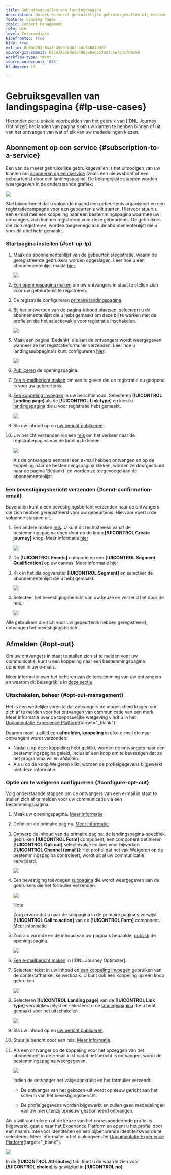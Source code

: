 ```yaml
---
title: Gebruiksgevallen van landingspagina
description: Ontdek de meest gebruikelijke gebruiksgevallen bij bestemmingspagina's in Journey Optimizer
feature: Landing Pages
topic: Content Management
role: User
level: Intermediate
hidefromtoc: true
hide: true
exl-id: 8c00d783-54a3-45d9-bd8f-4dc58804d922
source-git-commit: b43e3432ede1d4985e0a6b57b57c5efc3cf60c50
workflow-type: tm+mt
source-wordcount: '843'
ht-degree: 1%

---
```


# Gebruiksgevallen van landingspagina {#lp-use-cases}

Hieronder ziet u enkele voorbeelden van het gebruik van [!DNL Journey Optimizer] het landen van pagina&#39;s om uw klanten te hebben binnen of uit van het ontvangen van wat of elk van uw mededelingen kiezen.

<!--The main use cases are:
* Subscription to a service
* Opt-in
* Opt-out-->

## Abonnement op een service {#subscription-to-a-service}

Een van de meest gebruikelijke gebruiksgevallen is het uitnodigen van uw klanten om [abonneren op een service](subscription-list.md) (zoals een nieuwsbrief of een gebeurtenis) door een landingspagina. De belangrijkste stappen worden weergegeven in de onderstaande grafiek:

![](../assets/lp_subscription-uc.png)

Stel bijvoorbeeld dat u volgende maand een gebeurtenis organiseert en een registratiecampagne voor een gebeurtenis wilt starten<!--to keep your customers that are interested updated on that event-->. Hiervoor stuurt u een e-mail met een koppeling naar een bestemmingspagina waarmee uw ontvangers zich kunnen registreren voor deze gebeurtenis. De gebruikers die zich registreren, worden toegevoegd aan de abonnementenlijst die u voor dit doel hebt gemaakt.

### Startpagina instellen {#set-up-lp}

1. Maak de abonnementenlijst van de gebeurtenisregistratie, waarin de geregistreerde gebruikers worden opgeslagen. Leer hoe u een abonnementenlijst maakt [hier](subscription-list.md#define-subscription-list).

   ![](../assets/lp_subscription-uc-list.png)

1. [Een openingspagina maken](create-lp.md) om uw ontvangers in staat te stellen zich voor uw gebeurtenis te registreren.

1. De registratie configureren [primaire landingspagina](create-lp.md#configure-primary-page).

1. Bij het ontwerpen van de [pagina-inhoud plaatsen](design-lp.md), selecteert u de abonnementenlijst die u hebt gemaakt om deze bij te werken met de profielen die het selectievakje voor registratie inschakelen.

   ![](../assets/lp_subscription-uc-lp-list.png)

1. Maak een pagina &#39;Bedankt&#39; die aan de ontvangers wordt weergegeven wanneer ze het registratieformulier verzenden. Leer hoe u landingssubpagina&#39;s kunt configureren [hier](create-lp.md#configure-subpages).

   ![](../assets/lp_subscription-uc-thanks.png)

1. [Publiceren](create-lp.md#publish) de openingspagina.

1. [Een e-mailbericht maken](../messages/create-message.md) om aan te geven dat de registratie nu geopend is voor uw gebeurtenis.

1. [Een koppeling invoegen](../messages/message-tracking.md#insert-links) in uw berichtinhoud. Selecteren **[!UICONTROL Landing page]** als de **[!UICONTROL Link type]** en kiest u [landingspagina](create-lp.md#configure-primary-page) die u voor registratie hebt gemaakt.

   ![](../assets/lp_subscription-uc-link.png)

1. Sla uw inhoud op en [uw bericht publiceren](../messages/publish-manage-message.md).

1. Uw bericht verzenden via een [reis](../building-journeys/journey.md) om het verkeer naar de registratiepagina van de landing te leiden.

   ![](../assets/lp_subscription-uc-journey.png)

   Als de ontvangers eenmaal een e-mail hebben ontvangen en op de koppeling naar de bestemmingspagina klikken, worden ze doorgestuurd naar de pagina &#39;Bedankt&#39; en worden ze toegevoegd aan de abonnementenlijst.

### Een bevestigingsbericht verzenden {#send-confirmation-email}

Bovendien kunt u een bevestigingsbericht verzenden naar de ontvangers die zich hebben geregistreerd voor uw gebeurtenis. Hiervoor voert u de volgende stappen uit.

1. Een andere maken [reis](../building-journeys/journey.md). U kunt dit rechtstreeks vanaf de bestemmingspagina doen door op de knop **[!UICONTROL Create journey]** knop. Meer informatie [hier](create-lp.md#configure-primary-page)

   ![](../assets/lp_subscription-uc-create-journey.png)

1. De **[!UICONTROL Events]** categorie en een **[!UICONTROL Segment Qualification]** op uw canvas. Meer informatie [hier](../building-journeys/segment-qualification-events.md)

1. Klik in het dialoogvenster **[!UICONTROL Segment]** en selecteer de abonnementenlijst die u hebt gemaakt.

   ![](../assets/lp_subscription-uc-confirm-journey.png)

1. Selecteer het bevestigingsbericht van uw keuze en verzend het door de reis.

   ![](../assets/lp_subscription-uc-confirm-email.png)

Alle gebruikers die zich voor uw gebeurtenis hebben geregistreerd, ontvangen het bevestigingsbericht.

<!--The event registration's subscription list tracks the profiles who registered and you can send them targeted event updates.-->

## Afmelden {#opt-out}

Om uw ontvangers in staat te stellen zich af te melden voor uw communicatie, kunt u een koppeling naar een bestemmingspagina opnemen in uw e-mails.

Meer informatie over het beheren van de toestemming van uw ontvangers en waarom dit belangrijk is in [deze sectie](../messages/consent.md).

### Uitschakelen, beheer {#opt-out-management}

Het is een wettelijke vereiste dat ontvangers de mogelijkheid krijgen om zich af te melden voor het ontvangen van communicatie van een merk. Meer informatie over de toepasselijke wetgeving vindt u in het [Documentatie Experience Platform](https://experienceleague.adobe.com/docs/experience-platform/privacy/regulations/overview.html#regulations){target=&quot;_blank&quot;}.

Daarom moet u altijd een **afmelden, koppeling** in elke e-mail die naar ontvangers wordt verzonden:

* Nadat u op deze koppeling hebt geklikt, worden de ontvangers naar een bestemmingspagina geleid, inclusief een knop om te bevestigen dat ze het programma willen afsluiten.
* Als u op de knop Weigeren klikt, worden de profielgegevens bijgewerkt met deze informatie.

### Optie om te weigeren configureren {#configure-opt-out}

Volg onderstaande stappen om de ontvangers van een e-mail in staat te stellen zich af te melden voor uw communicatie via een bestemmingspagina.

1. Maak uw openingspagina. [Meer informatie](create-lp.md)

1. Definieer de primaire pagina. [Meer informatie](create-lp.md#configure-primary-page)

1. [Ontwerp](design-lp.md) de inhoud van de primaire pagina: de landingspagina-specifiek gebruiken **[!UICONTROL Form]** component, een component definiëren **[!UICONTROL Opt-out]** selectievakje en kies voor bijwerken **[!UICONTROL Channel (email)]**: Het profiel dat het vak Weigeren op de bestemmingspagina controleert, wordt uit al uw communicatie verwijderd.

   ![](../assets/lp_opt-out-primary-lp.png)

   <!--You can also build your own landing page and host it on the third-party system of your choice. To keep?-->

1. Een bevestiging toevoegen [subpagina](create-lp.md#configure-subpages) die wordt weergegeven aan de gebruikers die het formulier verzenden.

   ![](../assets/lp_opt-out-subpage.png)

   >[!NOTE]
   >
   >Zorg ervoor dat u naar de subpagina in de primaire pagina&#39;s verwijst **[!UICONTROL Call to action]** van de **[!UICONTROL Form]** component. [Meer informatie](design-lp.md)

1. Zodra u vormde en de inhoud van uw pagina&#39;s bepaalde, [publish](create-lp.md#publish) de openingspagina.

   ![](../assets/lp_opt-out-publish.png)

1. [Een e-mailbericht maken](../messages/create-message.md) in [!DNL Journey Optimizer].

1. Selecteer tekst in uw inhoud en [een koppeling invoegen](../messages/message-tracking.md#insert-links) gebruiken van de contextafhankelijke werkbalk. U kunt ook een koppeling op een knop gebruiken.

   ![](../assets/lp_opt-out-insert-link.png)

1. Selecteren **[!UICONTROL Landing page]** van de **[!UICONTROL Link type]** vervolgkeuzelijst en selecteert u de [landingspagina](create-lp.md#configure-primary-page) die u hebt gemaakt voor het uitschakelen.

   ![](../assets/lp_opt-out-landing-page.png)

1. Sla uw inhoud op en [uw bericht publiceren](../messages/publish-manage-message.md).

1. Stuur je bericht door een reis. [Meer informatie](../building-journeys/journey.md).

1. Als een ontvanger op de koppeling voor het opzeggen van het abonnement in de e-mail klikt nadat het bericht is ontvangen, wordt de bestemmingspagina weergegeven.

   ![](../assets/lp_opt-out-submit-form.png)

   Indien de ontvanger het vakje aankruist en het formulier verzendt:

   * De ontvanger van het gekozen-uit wordt opnieuw gericht aan het scherm van het bevestigingsbericht.

   * De profielgegevens worden bijgewerkt en zullen geen mededelingen van uw merk tenzij opnieuw geabonneerd ontvangen.

Als u wilt controleren of de keuze van het corresponderende profiel is bijgewerkt, gaat u naar het Experience Platform en opent u het profiel door een naamruimte voor identiteiten en een bijbehorende identiteitswaarde te selecteren. Meer informatie in het dialoogvenster [Documentatie Experience Platform](https://experienceleague.adobe.com/docs/experience-platform/profile/ui/user-guide.html#getting-started){target=&quot;_blank&quot;}.

![](../assets/lp_opt-out-profile-choice.png)

In de **[!UICONTROL Attributes]** tab, kunt u de waarde zien voor **[!UICONTROL choice]** is gewijzigd in **[!UICONTROL no]**.

<!--

### Other ways to opt out

You can also enable your recipients to unsubscribe whithout using landing pages.

* **One-click opt-out**

    You can add a one-click opt-out link into your email content. This will enable your recipients to quickly unsubscribe from your communications, without being redirected to a landing page where they need to confirm opting out. [Learn more](../messages/message-tracking.md#one-click-opt-out-link)

* **Unsubscribe link in header**

    If the recipients' email client supports displaying an unsubscribe link in the email header, emails sent with [!DNL Journey Optimizer] automatically include this link. [Learn more](../messages/consent.md#unsubscribe-email)
-->
